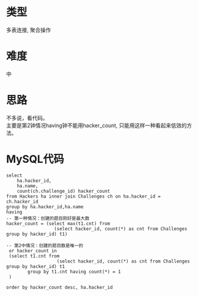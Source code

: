 # 类型

多表连接, 聚合操作

# 难度

中

# 思路

不多说，看代码。  
主要是第2钟情况having钟不能用hacker_count, 只能用这样一种看起来低效的方法。


# MySQL代码
```
select 
    ha.hacker_id,
    ha.name,
    count(ch.challenge_id) hacker_count
from Hackers ha inner join Challenges ch on ha.hacker_id = ch.hacker_id
group by ha.hacker_id,ha.name
having 
-- 第一种情况：创建的题目刚好是最大数
hacker_count = (select max(t1.cnt) from 
                  (select hacker_id, count(*) as cnt from Challenges group by hacker_id) t1)
                  
-- 第2中情况：创建的题目数是唯一的
 or hacker_count in
 (select t1.cnt from 
                   (select hacker_id, count(*) as cnt from Challenges group by hacker_id) t1
        group by t1.cnt having count(*) = 1
 )

order by hacker_count desc, ha.hacker_id
```
